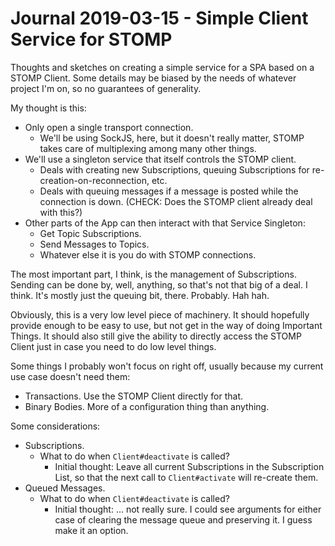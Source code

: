 Journal 2019-03-15 - Simple Client Service for STOMP
====================================================

Thoughts and sketches on creating a simple service for a SPA based on a STOMP Client.  Some details may be biased by the needs of whatever project I'm on, so no guarantees of generality.

My thought is this:

- Only open a single transport connection.
    - We'll be using SockJS, here, but it doesn't really matter, STOMP takes care of multiplexing among many other things.
- We'll use a singleton service that itself controls the STOMP client.
    - Deals with creating new Subscriptions, queuing Subscriptions for re-creation-on-reconnection, etc.
    - Deals with queuing messages if a message is posted while the connection is down. (CHECK: Does the STOMP client already deal with this?)
- Other parts of the App can then interact with that Service Singleton:
    - Get Topic Subscriptions.
    - Send Messages to Topics.
    - Whatever else it is you do with STOMP connections.

The most important part, I think, is the management of Subscriptions.  Sending can be done by, well, anything, so that's not that big of a deal.  I think.  It's mostly just the queuing bit, there.  Probably.  Hah hah.

Obviously, this is a very low level piece of machinery.  It should hopefully provide enough to be easy to use, but not get in the way of doing Important Things.  It should also still give the ability to directly access the STOMP Client just in case you need to do low level things.

Some things I probably won't focus on right off, usually because my current use case doesn't need them:

- Transactions.  Use the STOMP Client directly for that.
- Binary Bodies.  More of a configuration thing than anything.

Some considerations:

- Subscriptions.
    - What to do when `Client#deactivate` is called?
        - Initial thought: Leave all current Subscriptions in the Subscription List, so that the next call to `Client#activate` will re-create them.
- Queued Messages.
    - What to do when `Client#deactivate` is called?
        - Initial thought: ... not really sure.  I could see arguments for either case of clearing the message queue and preserving it.  I guess make it an option.
